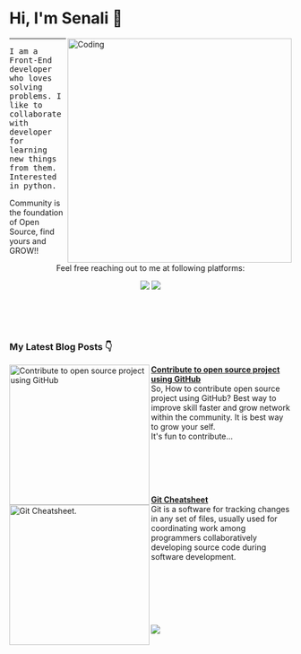 # Hi, I'm Senali 👋

<img align="right" alt="Coding" width="400" src="https://camo.githubusercontent.com/706457c438d2031942745299f52de650adf45a3b87de1ded443696b405dd881d/68747470733a2f2f63646e2e6472696262626c652e636f6d2f75736572732f343035353439342f73637265656e73686f74732f31353231353735362f6d656469612f64326236366334636130313932616132366431303334343862336431353138622e676966"/>

---
<samp>
I am a Front-End developer who loves solving problems. I like to collaborate with developer for learning new things from them.
Interested in python.
</samp>

<!--###### A passionate frontend developer

```ts
var dev = new Developer('Senali');

while(dev.isCoding())
{
  dev.listenToMusic();
  dev.openStackOverFlow();
  dev.drinkWater();
}
```-->

<!--### 1st ever Hacktoberfest participation (October 2022)

[![@senali's Holopin board](https://holopin.io/api/user/board?user=senali)](https://holopin.io/@senali)-->

Community is the foundation of Open Source, find yours and GROW!!

<p align="center">Feel free reaching out to me at following platforms:</p>

<p align="center">
  <a href="https://www.linkedin.com/in/senali-d/"><img src="https://img.shields.io/badge/LinkedIn-0077B5?style=for-the-badge&logo=linkedin&logoColor=white"></a> 
  <!--a href=""><img src="https://img.shields.io/badge/dev.to-0A0A0A?style=for-the-badge&logo=dev.to&logoColor=white"></a--> 
  <!--a href=""><img src="https://img.shields.io/badge/SAP-0FAAFF?style=for-the-badge&logo=sap&logoColor=white"></a--> 
  <!--a href=""><img src="https://img.shields.io/badge/Instagram-E4405F?style=for-the-badge&logo=instagram&logoColor=white"></a--> 
  <a href="https://twitter.com/senali_d"><img src="https://img.shields.io/badge/Twitter-1DA1F2?style=for-the-badge&logo=twitter&logoColor=white"></a>
  <!--a href="mailto:"><img src="https://img.shields.io/badge/mail-EA4335?style=for-the-badge&logo=gmail&logoColor=white"></a-->
</p>

<!--<img align="left" width="450px" alt="awesome-github-profile" src="https://github-readme-stats-two-sage.vercel.app/api?username=senali-d&show_icons=true"/>
<br/><br/><br/><br/><br/><br/><br/><br/>-->

<!--### Achievements
<table>
<td>

#### reactplay - Level 5
[View my contribution log](https://aviyel.com/user/senali-d/43/rewards?log)

![reactplay rewards](https://aviyel.com/assets/uploads/rewards/share/user/6144/readme/43.png)

</td>
<td>

[![@senali's Holopin board](https://holopin.io/api/user/board?user=senali)](https://holopin.io/@senali)

</td>
</tr>
</table>-->

<!--## :fire: Let's work harder to build a beautiful :earth_americas:
## :two_men_holding_hands: Together!-->


<!--
**senali-d/senali-d** is a ✨ _special_ ✨ repository because its `README.md` (this file) appears on your GitHub profile.

Here are some ideas to get you started:

- 🔭 I’m currently working on ...
- 🌱 I’m currently learning ...
- 👯 I’m looking to collaborate on ...
- 🤔 I’m looking for help with ...
- 💬 Ask me about ...
- 📫 How to reach me: ...
- 😄 Pronouns: ...
- ⚡ Fun fact: ...
-->
<br/><br/><br/>
### My Latest Blog Posts 👇
<!-- HASHNODE_BLOG:START -->
<p align="left">
<a href="https://medium.com/@senali/contribute-to-open-source-project-using-github-3df6cca263dc" title="5 ways to find projects in Hacktoberfest"><img src="https://miro.medium.com/max/700/1*YADXnI5yYqbhStCxN_dNsQ.jpeg" alt="Contribute to open source project using GitHub" width="250px" align="left" /></a>
<a href="https://medium.com/@senali/contribute-to-open-source-project-using-github-3df6cca263dc" title="5 ways to find projects in Hacktoberfest"><strong>Contribute to open source project using GitHub</strong></a>
<br/> So, How to contribute open source project using GitHub?
Best way to improve skill faster and grow network within the community. 
It is best way to grow your self. <br/>
It's fun to contribute... </p> <br/> <br/><br/><br/>
<p align="left">
<a href="https://medium.com/@senali/git-cheatsheet-114e8d0d298a" title="Git Cheatsheet">
<img src="https://miro.medium.com/max/700/1*YYtrZbMxhjDR8V_UsqofiQ.jpeg" alt="Git Cheatsheet." width="250px" align="left" />
</a>
<a href="https://medium.com/@senali/git-cheatsheet-114e8d0d298a" title="Git Cheatsheet"><strong>Git Cheatsheet</strong></a><br/>
Git is a software for tracking changes in any set of files, usually used for coordinating work among programmers collaboratively developing source code during software development.</p> <br/> <br/><br/><br/><br/>
<!-- HASHNODE_BLOG:END -->

![](https://komarev.com/ghpvc/?username=senali-d)
